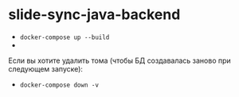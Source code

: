 # slide-sync-java-backend


- `docker-compose up --build`
- 

Если вы хотите удалить тома (чтобы БД создавалась заново при следующем запуске):
- `docker-compose down -v`

